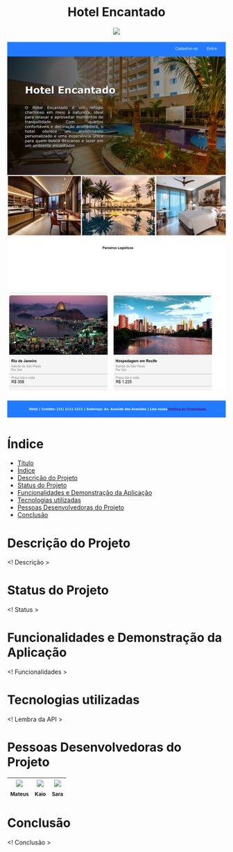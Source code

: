 <h1 align="center"> Hotel Encantado </h1>

<p align="center">
<img loading="lazy" src="http://img.shields.io/static/v1?label=STATUS&message=EM%20DESENVOLVIMENTO&color=GREEN&style=for-the-badge"/>
</p>

![Texto Alternativo](https://github.com/Rafael1572008/Trabalho_Web_3/blob/main/imagens/127.0.0.1_5500_src_hospede_index.html(1).png)

# Índice 

* [Título](#-hotel-encantado-)
* [Índice](#índice)
* [Descrição do Projeto](#descrição-do-projeto)
* [Status do Projeto](#status-do-Projeto)
* [Funcionalidades e Demonstração da Aplicação](#funcionalidades-e-demonstração-da-aplicação)
* [Tecnologias utilizadas](#tecnologias-utilizadas)
* [Pessoas Desenvolvedoras do Projeto](#pessoas-desenvolvedoras)
* [Conclusão](#conclusão)

# Descrição do Projeto
 <! Descrição >

# Status do Projeto
<! Status >

# Funcionalidades e Demonstração da Aplicação
<! Funcionalidades >

# Tecnologias utilizadas
<! Lembra da API >

# Pessoas Desenvolvedoras do Projeto
| [<img loading="lazy" src="https://avatars.githubusercontent.com/u/128601265?v=4" width=115><br><sub>Mateus</sub>](https://github.com/Mateus-Hideki) |  [<img loading="lazy" src="https://avatars.githubusercontent.com/u/132790635?v=4" width=115><br><sub>Kaio</sub>](https://github.com/KaioDamasceno) | [<img loading="lazy" src="https://avatars.githubusercontent.com/u/128601286?v=4" width=115><br><sub>Sara</sub>](https://github.com/sarmart) |
| :---: | :---: | :---: |


# Conclusão
<! Conclusão >
